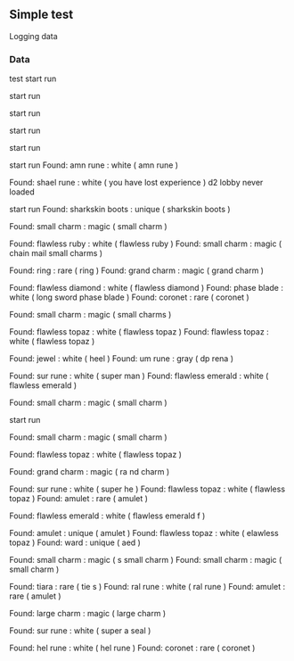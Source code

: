 ## Simple test

Logging data

### Data


test
start run

start run

start run

start run

start run

start run
Found: amn rune : white ( amn rune )


Found: shael rune : white ( you have lost experience )
d2 lobby never loaded

start run
Found: sharkskin boots : unique ( sharkskin boots )

Found: small charm : magic ( small charm )


Found: flawless ruby : white ( flawless ruby )
Found: small charm : magic ( chain mail small charms )

Found: ring : rare ( ring )
Found: grand charm : magic ( grand charm )


Found: flawless diamond : white ( flawless diamond )
Found: phase blade : white ( long sword phase blade )
Found: coronet : rare ( coronet )

Found: small charm : magic ( small charms )

Found: flawless topaz : white ( flawless topaz )
Found: flawless topaz : white ( flawless topaz )

Found: jewel : white ( heel )
Found: um rune : gray ( dp rena )

Found: sur rune : white ( super man )
Found: flawless emerald : white ( flawless emerald )

Found: small charm : magic ( small charm )



start run



Found: small charm : magic ( small charm )


Found: flawless topaz : white ( flawless topaz )

Found: grand charm : magic ( ra nd charm )

Found: sur rune : white ( super he )
Found: flawless topaz : white ( flawless topaz )
Found: amulet : rare ( amulet )


Found: flawless emerald : white ( flawless emerald f )



Found: amulet : unique ( amulet )
Found: flawless topaz : white ( elawless topaz )
Found: ward : unique ( aed )


Found: small charm : magic ( s small charm )
Found: small charm : magic ( small charm )

Found: tiara : rare ( tie s )
Found: ral rune : white ( ral rune )
Found: amulet : rare ( amulet )

Found: large charm : magic ( large charm )

Found: sur rune : white ( super a seal )




Found: hel rune : white ( hel rune )
Found: coronet : rare ( coronet )

